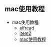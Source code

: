 ## mac使用教程
- mac使用教程
  - [alfread](mac使用教程/alfread.md)
  - [item2](mac使用教程/item2.md)
  - [mac使用教程](mac使用教程/mac使用教程.md)
